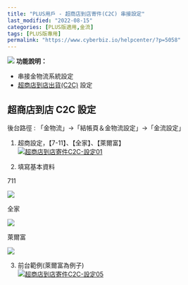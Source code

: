 ```yaml
---
title: "PLUS用戶 - 超商店到店寄件(C2C) 串接設定"
last_modified: "2022-08-15"
categories: [PLUS版適用,金流]
tags: [PLUS版專用]
permalink: "https://www.cyberbiz.io/helpcenter/?p=5058"
---
```


![](https://www.cyberbiz.io/helpcenter/wp-content/uploads/PLUS版3.png)
**功能說明：**  

* 串接金物流系統設定
* [超商店到店出貨(C2C)](https://www.cyberbiz.io/support/?p=980) 設定

## 超商店到店 C2C 設定

後台路徑 : 「金物流」→「結帳頁＆金物流設定」→「金流設定」  


1. 超商設定，【7-11】、【全家】、【萊爾富】  
[![超商店到店寄件C2C-設定01](https://www.cyberbiz.io/support/wp-content/uploads/超商店到店寄件C2C-設定01.png)](https://www.cyberbiz.io/support/wp-content/uploads/超商店到店寄件C2C-設定01.png)



2. 填寫基本資料  


711

[![](https://www.cyberbiz.io/support/wp-content/uploads/超商店到店寄件C2C-設定02.png)](https://www.cyberbiz.io/support/wp-content/uploads/超商店到店寄件C2C-設定02.png)

全家

[![](https://www.cyberbiz.io/support/wp-content/uploads/超商店到店寄件C2C-設定03.png)](https://www.cyberbiz.io/support/wp-content/uploads/超商店到店寄件C2C-設定03.png)

萊爾富

[![](https://www.cyberbiz.io/support/wp-content/uploads/超商店到店寄件C2C-設定04.png)](https://www.cyberbiz.io/support/wp-content/uploads/超商店到店寄件C2C-設定04.png)



3. 前台範例(萊爾富為例子)  
[![超商店到店寄件C2C-設定05](https://www.cyberbiz.io/support/wp-content/uploads/超商店到店寄件C2C-設定05.png)](https://www.cyberbiz.io/support/wp-content/uploads/超商店到店寄件C2C-設定05.png)

